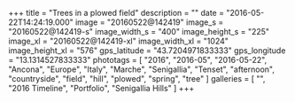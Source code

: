 +++
title = "Trees in a plowed field"
description = ""
date = "2016-05-22T14:24:19.000"
image = "20160522@142419"
image_s = "20160522@142419-s"
image_width_s = "400"
image_height_s = "225"
image_xl = "20160522@142419-xl"
image_width_xl = "1024"
image_height_xl = "576"
gps_latitude = "43.7204971833333"
gps_longitude = "13.1314527833333"
phototags = [ "2016", "2016-05", "2016-05-22", "Ancona", "Europe", "Italy", "Marche", "Senigallia", "Tenset", "afternoon", "countryside", "field", "hill", "plowed", "spring", "tree" ]
galleries = [ "", "2016 Timeline", "Portfolio", "Senigallia Hills" ]
+++

